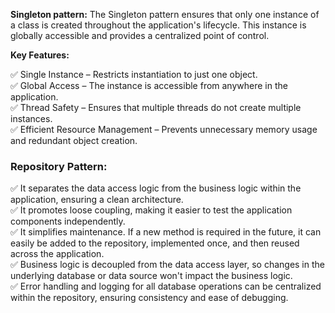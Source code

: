 **Singleton pattern:**
The Singleton pattern ensures that only one instance of a class is created throughout the application's lifecycle. This instance is globally accessible and provides a centralized point of control.

**Key Features:**

✅ Single Instance – Restricts instantiation to just one object. </br>
✅ Global Access – The instance is accessible from anywhere in the application. </br>
✅ Thread Safety – Ensures that multiple threads do not create multiple instances. </br>
✅ Efficient Resource Management – Prevents unnecessary memory usage and redundant object creation. </br>

### **Repository Pattern**:
✅ It separates the data access logic from the business logic within the application, ensuring a clean architecture. </br>
✅ It promotes loose coupling, making it easier to test the application components independently. </br>
✅ It simplifies maintenance. If a new method is required in the future, it can easily be added to the repository, implemented once, and then reused across the application. </br>
✅ Business logic is decoupled from the data access layer, so changes in the underlying database or data source won't impact the business logic. </br>
✅ Error handling and logging for all database operations can be centralized within the repository, ensuring consistency and ease of debugging. </br>

